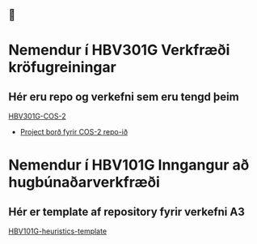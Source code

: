 ##  👋

# Nemendur í HBV301G Verkfræði kröfugreiningar 
## Hér eru repo og verkefni sem eru tengd þeim 
  [HBV301G-COS-2](https://github.com/Hvannberg/HBV301G-COS-2)
- [Project borð fyrir COS-2 repo-ið](https://github.com/users/Hvannberg/projects/9/views/1)


# Nemendur í HBV101G Inngangur að hugbúnaðarverkfræði 
## Hér er template af repository fyrir verkefni A3 
  [HBV101G-heuristics-template](https://github.com/Hvannberg/HBV101G-heuristics-template)

<!--
**Hvannberg/Hvannberg** is a ✨ _special_ ✨ repository because its `README.md` (this file) appears on your GitHub profile.

Here are some ideas to get you started:

- 🔭 I’m currently working on ...
- 🌱 I’m currently learning ...
- 👯 I’m looking to collaborate on ...
- 🤔 I’m looking for help with ...
- 💬 Ask me about ...
- 📫 How to reach me: ...
- 😄 Pronouns: ...
- ⚡ Fun fact: ...
-->
